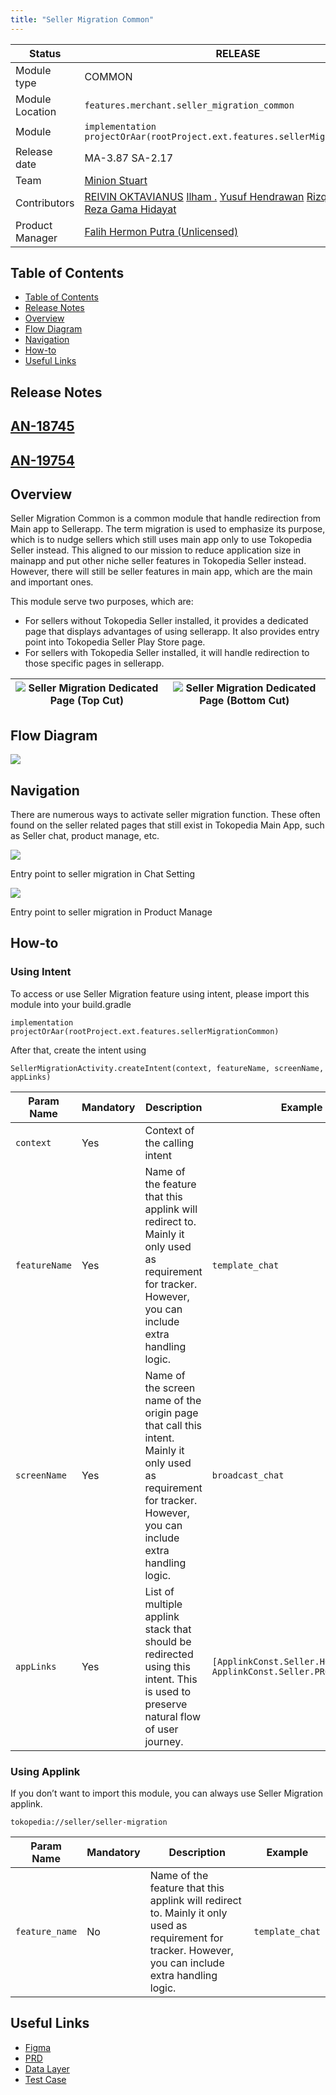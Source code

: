 ```yaml
---
title: "Seller Migration Common"
---
```



| **Status** | <!--start status:GREEN-->RELEASE<!--end status--> |
| --- | --- |
| Module type<br/> | <!--start status:BLUE-->COMMON<!--end status--> |
| Module Location<br/> | `features.merchant.seller_migration_common` |
| Module | `implementation projectOrAar(rootProject.ext.features.sellerMigrationCommon)` |
| Release date | <!--start status:GREY-->MA-3.87<!--end status--> <!--start status:GREY-->SA-2.17<!--end status--> |
| Team | [Minion Stuart](https://tokopedia.atlassian.net/people/team/eeba862a-bd9d-472c-b901-415b15b1a37e) |
| Contributors | [REIVIN OKTAVIANUS](https://tokopedia.atlassian.net/wiki/people/5dae89dab86cd40c2da5ad2f?ref=confluence) [Ilham .](https://tokopedia.atlassian.net/wiki/people/5de4d2148743750d00b7cc12?ref=confluence) [Yusuf Hendrawan](https://tokopedia.atlassian.net/wiki/people/5df336f3f4ab290ecfc64169?ref=confluence) [Rizqi Aryansa](https://tokopedia.atlassian.net/wiki/people/5e25ee87006fae0ca232e1ac?ref=confluence) [Reza Gama Hidayat](https://tokopedia.atlassian.net/wiki/people/5def15952702bc0ec7e775c5?ref=confluence)  |
| Product Manager | [Falih Hermon Putra (Unlicensed)](https://tokopedia.atlassian.net/wiki/people/5d092faf11233f0c4ca08f00?ref=confluence)  |

## Table of Contents

- [Table of Contents](https://tokopedia.atlassian.net/wiki/spaces/PA/pages/2183631314/Template+Module+Name+A+Short+description+highlight#Table-of-Contents)
- [Release Notes](https://tokopedia.atlassian.net/wiki/spaces/PA/pages/2183631314/Template+Module+Name+A+Short+description+highlight#Release-Notes)
- [Overview](https://tokopedia.atlassian.net/wiki/spaces/PA/pages/2183631314/Template+Module+Name+A+Short+description+highlight#Overview)
- [Flow Diagram](https://tokopedia.atlassian.net/wiki/spaces/PA/pages/2183631314/Template+Module+Name+A+Short+description+highlight#Flow-Diagram)
- [Navigation](https://tokopedia.atlassian.net/wiki/spaces/PA/pages/2183631314/Template+Module+Name+A+Short+description+highlight#Navigation)
- [How-to](https://tokopedia.atlassian.net/wiki/spaces/PA/pages/2183631314/Template+Module+Name+A+Short+description+highlight#How-to)
- [Useful Links](https://tokopedia.atlassian.net/wiki/spaces/PA/pages/2183631314/Template+Module+Name+A+Short+description+highlight#Useful-Links)

## Release Notes

<!--start expand:Phase 2: 7 August 2020 (MA-3.87, SA-2.17)-->
[AN-18745](https://tokopedia.atlassian.net/browse/AN-18745)
 -
<!--end expand-->

<!--start expand:Phase 3: 7 August 2020 (MA-3.96)-->
[AN-19754](https://tokopedia.atlassian.net/browse/AN-19754)
 -
<!--end expand-->

## Overview

Seller Migration Common is a common module that handle redirection from Main app to Sellerapp. The term migration is used to emphasize its purpose, which is to nudge sellers which still uses main app only to use Tokopedia Seller instead. This aligned to our mission to reduce application size in mainapp and put other niche seller features in Tokopedia Seller instead. However, there will still be seller features in main app, which are the main and important ones.

This module serve two purposes, which are:

- For sellers without Tokopedia Seller installed, it provides a dedicated page that displays advantages of using sellerapp. It also provides entry point into Tokopedia Seller Play Store page.
- For sellers with Tokopedia Seller installed, it will handle redirection to those specific pages in sellerapp.



| ![](http://docs-android.tokopedia.net/images/docs/features/seller_migration_top_cut.png) Seller Migration Dedicated Page (Top Cut) <br/> | ![](http://docs-android.tokopedia.net/images/docs/features/seller_migration_bottom_cut.png) Seller Migration Dedicated Page (Bottom Cut) <br/> |
|---------------------------------------------------------------------------------------|---------------------------------------------------------------------------------------------|

## Flow Diagram

![](http://docs-android.tokopedia.net/images/docs/features/seller_migration.png)

## Navigation

There are numerous ways to activate seller migration function. These often found on the seller related pages that still exist in Tokopedia Main App, such as Seller chat, product manage, etc.

![](http://docs-android.tokopedia.net/images/docs/features/seller_migration_entry_point_chat.png)

Entry point to seller migration in Chat Setting

![](http://docs-android.tokopedia.net/images/docs/features/seller_migration_entry_point_product_manage.png)

Entry point to seller migration in Product Manage

## How-to

### Using Intent

To access or use Seller Migration feature using intent, please import this module into your build.gradle 



```
implementation projectOrAar(rootProject.ext.features.sellerMigrationCommon)
```

After that, create the intent using 





```
SellerMigrationActivity.createIntent(context, featureName, screenName, appLinks)
```



| **Param Name** | **Mandatory** | **Description** | **Example** |
| --- | --- | --- | --- |
| `context` | Yes | Context of the calling intent |  |
| `featureName` | Yes | Name of the feature that this applink will redirect to. Mainly it only used as requirement for tracker. However, you can include extra handling logic. | `template_chat` |
| `screenName` | Yes | Name of the screen name of the origin page that call this intent. Mainly it only used as requirement for tracker. However, you can include extra handling logic. | `broadcast_chat` |
| `appLinks` | Yes | List of multiple applink stack that should be redirected using this intent. This is used to preserve natural flow of user journey. | `[ApplinkConst.Seller.HOME, ApplinkConst.Seller.PRODUCT_MANAGE]` |

### Using Applink

If you don’t want to import this module, you can always use Seller Migration applink. 

`tokopedia://seller/seller-migration`



| **Param Name** | **Mandatory** | **Description** | **Example** |
| --- | --- | --- | --- |
| `feature_name` | No | Name of the feature that this applink will redirect to. Mainly it only used as requirement for tracker. However, you can include extra handling logic. | `template_chat` |

## Useful Links

- [Figma](https://www.figma.com/file/gfPH8X33xtuOAkg7apU8I1/Seller-App-Migration-v.2?node-id=696%3A1)
- [PRD](https://docs.google.com/presentation/d/1xisbKtxyaATcj2vv7Dx-os7USeafD7dbwYWE-oM1yx0/edit#slide=id.g8c352a1d7e_5_23)
- [Data Layer](https://docs.google.com/spreadsheets/d/1AZjuQ_dg25EvEEWmE8MPMo0f1_DT4IyZPaNpt4cxidA/edit#gid=868838969)
- [Test Case](https://docs.google.com/spreadsheets/d/1VzUnTjrbXMDcwfk5jMq0CXz-TE9tQJVu7Vs7qmUcyE0/edit#gid=1777964216)
